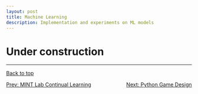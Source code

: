 ```yaml
---
layout: post
title: Machine Learning
description: Implementation and experiments on ML models
---
```


# Under construction

<hr>

<div>

  <a href="#top">Back to top</a>

  <p style="text-align:center; display: flex; justify-content: space-between">
    <a href="../4_project">Prev: MINT Lab Continual Learning</a>
    <a href="../6_project">Next: Python Game Design</a>
  </p>

</div>
